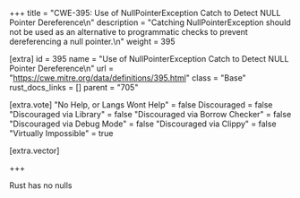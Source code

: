 +++
title = "CWE-395: Use of NullPointerException Catch to Detect NULL Pointer Dereference\n"
description = "Catching NullPointerException should not be used as an alternative to programmatic checks to prevent dereferencing a null pointer.\n"
weight = 395

[extra]
id = 395
name = "Use of NullPointerException Catch to Detect NULL Pointer Dereference\n"
url = "https://cwe.mitre.org/data/definitions/395.html"
class = "Base"
rust_docs_links = []
parent = "705"

[extra.vote]
"No Help, or Langs Wont Help" = false
Discouraged = false
"Discouraged via Library" = false
"Discouraged via Borrow Checker" = false
"Discouraged via Debug Mode" = false
"Discouraged via Clippy" = false
"Virtually Impossible" = true

[extra.vector]

+++

Rust has no nulls